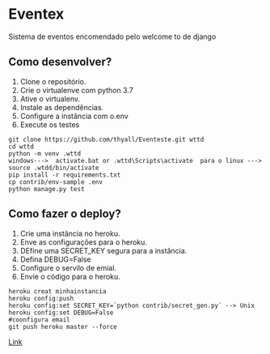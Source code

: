 # Eventex

Sistema de eventos encomendado pelo welcome to de django

## Como desenvolver?
1. Clone o repositório.
2. Crie o virtualenve com python 3.7
3. Ative o virtualenv.
4. Instale as dependências.
5. Configure a instância com o.env
6. Execute os testes

```console
git clone https://github.com/thyall/Eventeste.git wttd
cd wttd
python -m venv .wttd
windows--->  activate.bat or .wttd\Scripts\activate  para o linux --->  source .wtdd/bin/activate
pip install -r requirements.txt
cp contrib/env-sample .env
python manage.py test
```

##  Como fazer o deploy?

1. Crie uma instância no heroku.
2. Enve as configurações para o heroku.
3. DEfine uma SECRET_KEY segura para a instância.
4. Defina DEBUG=False
5. Configure o servilo de emial.
6. Envie o código para o heroku.

```console
heroku creat minhainstancia
heroku config:push
heroku config:set SECRET_KEY=`python contrib/secret_gen.py` --> Unix
heroku config:set DEBUG=False
#coonfigura email
git push heroku master --force
```
[Link](https://eventex-thyalldgreville.herokuapp.com/)